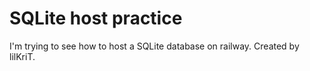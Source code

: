 # SQLite host practice

I'm trying to see how to host a SQLite database on railway.
Created by lilKriT.
